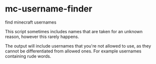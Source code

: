 # mc-username-finder
find minecraft usernames

This script sometimes includes names that are taken for an unknown reason, however this rarely happens.

The output will include usernames that you're not allowed to use, as they cannot be differentiated from allowed ones. For example usernames containing rude words.